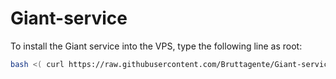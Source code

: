 # Giant-service
To install the Giant service into the VPS, type the following line as root:

```sh
bash <( curl https://raw.githubusercontent.com/Bruttagente/Giant-service/master/InstallGiantService.sh )
```
